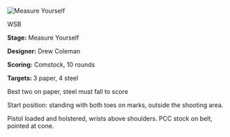 ![Measure Yourself](Stage%20Design.png)

WSB

<b>Stage:</b> Measure Yourself

<b>Designer:</b> Drew Coleman

<b>Scoring:</b> Comstock, 10 rounds

<b>Targets: </b>3 paper, 4 steel

Best two on paper, steel must fall to score

Start position: standing with both toes on marks, outside the shooting area.

Pistol loaded and holstered, wrists above shoulders. PCC stock on belt, pointed at cone.
